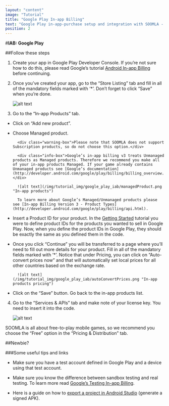 ```yaml
---
layout: "content"
image: "Tutorial"
title: "Google Play In-app Billing"
text: "Google Play in-app-purchase setup and integration with SOOMLA - define your game's in-app products."
position: 2
---
```


#**IAB: Google Play**

##Follow these steps

 1. Create your app in Google Play Developer Console. If you’re not sure how to do this, please read Google’s tutorial [Android In-app Billing](http://developer.android.com/guide/google/play/billing/index.html) before continuing.

 2. Once you’ve created your app, go to the “Store Listing” tab and fill in all of the mandatory fields marked with ‘*’. Don’t forget to click “Save” when you’re done.

    ![alt text](/img/tutorial_img/google_play_iab/soomlaStoreEx.png "Store Listing")

 3. Go to the “In-app Products” tab.

  - Click on “Add new product”.

  - Choose Managed product.

          <div class="warning-box">Please note that SOOMLA does not support Subscription products, so do not choose this option.</div>

          <div class="info-box">Google’s in-app billing v3 treats Unmanaged products as Managed products. Therefore we recommend you make all of your in-app products Managed. If your game already contains Unmanaged products see [Google’s documentation](http://developer.android.com/google/play/billing/billing_overview.html#migration).</div>

          ![alt text](/img/tutorial_img/google_play_iab/managedProduct.png "In-app products")

          To learn more about Google’s Managed/Unmanaged products please see [In-app Billing Version 3 - Product Types](http://developer.android.com/google/play/billing/api.html).

  - Insert a Product ID for your product. In the [Getting Started](/docs/platforms/android/GettingStarted) tutorial you were to define product IDs for the products you wanted to sell in Google Play. Now, when you define the product IDs in Google Play, they should be exactly the same as you defined them in the code.

  - Once you click “Continue” you will be transferred to a page where you’ll need to fill out more details for your product. Fill in all of the mandatory fields marked with ‘*’. Notice that under Pricing, you can click on “Auto-convert prices now” and that will automatically set local prices for all other countries based on the exchange rate.

          ![alt text](/img/tutorial_img/google_play_iab/autoConvertPrices.png "In-app products pricing")

  - Click on the “Save” button. Go back to the in-app products list.

 4. Go to the “Services & APIs” tab and make note of your license key. You need to insert it into the code.

    ![alt text](/img/tutorial_img/google_play_iab/licenseKey.png "License key")

<div class="info-box">SOOMLA is all about free-to-play mobile games, so we recommend you choose the “Free” option in the “Pricing & Distribution” tab.</div>

##Newbie?

###Some useful tips and links

- Make sure you have a test account defined in Google Play and a device using that test account.

- Make sure you know the difference between sandbox testing and real testing. To learn more read [Google’s Testing In-app Billing](developer.android.com/google/play/billing/billing_testing.html).

- Here is a guide on how to [export a project in Android Studio](http://stackoverflow.com/questions/16622843/how-do-i-export-a-project-in-the-android-studio/19876060#19876060) (generate a signed APK).
